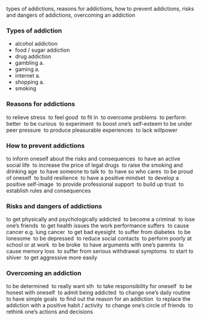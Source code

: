 types of addictions, reasons for addictions, how to prevent addictions, risks and dangers of addictions, overcoming an addiction

###  Types of addiction
- alcohol addiction 
- food / sugar addiction 
- drug addiction 
- gambling a. 
- gaming a. 
- internet a. 
- shopping a. 
- smoking
### Reasons for addictions
to relieve stress 
to feel good 
to fit in 
to overcome problems 
to perform better 
to be curious 
to experiment 
to boost one’s self-esteem
to be under peer pressure 
to produce pleasurable experiences 
to lack willpower
### How to prevent addictions
to inform oneself about the risks and consequences 
to have an active social life 
to increase the price of legal drugs 
to raise the smoking and drinking age 
to have someone to talk to 
to have so who cares 
to be proud of oneself 
to build resilience 
to have a positive mindset 
to develop a positive self-image 
to provide professional support 
to build up trust 
to establish rules and consequences

### Risks and dangers of addictions
to get physically and psychologically addicted 
to become a criminal 
to lose one’s friends 
to get health issues
the work performance suffers 
to cause cancer e.g. lung cancer 
to get bad eyesight 
to suffer from diabetes 
to be lonesome 
to be depressed 
to reduce social contacts 
to perform poorly at school or at work 
to be broke 
to have arguments with one’s parents 
to cause memory loss 
to suffer from serious withdrawal symptoms 
to start to shiver 
to get aggressive more easily 
### Overcoming an addiction
to be determined 
to really want sth 
to take responsibility for oneself 
to be honest with oneself 
to admit being addicted 
to change one’s daily routine 
to have simple goals 
to find out the reason for an addiction 
to replace the addiction with a positive habit / activity 
to change one’s circle of friends 
to rethink one’s actions and decisions